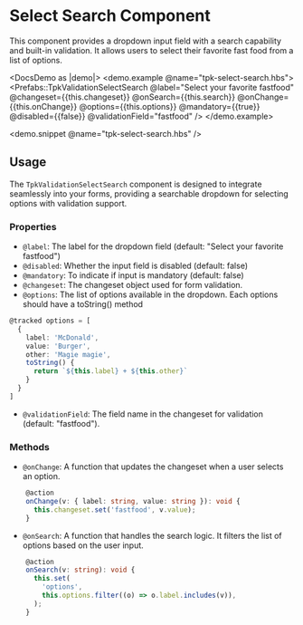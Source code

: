 # Select Search Component

This component provides a dropdown input field with a search capability and built-in validation. It allows users to select their favorite fast food from a list of options.

<DocsDemo as |demo|>
<demo.example @name="tpk-select-search.hbs">
<Prefabs::TpkValidationSelectSearch
@label="Select your favorite fastfood"
@changeset={{this.changeset}}
@onSearch={{this.search}}
@onChange={{this.onChange}}
@options={{this.options}}
@mandatory={{true}}
@disabled={{false}}
@validationField="fastfood"
/>
</demo.example>

<demo.snippet @name="tpk-select-search.hbs" />
</DocsDemo>

## Usage

The `TpkValidationSelectSearch` component is designed to integrate seamlessly into your forms, providing a searchable dropdown for selecting options with validation support.

### Properties

- `@label`: The label for the dropdown field (default: "Select your favorite fastfood")
- `@disabled`: Whether the input field is disabled (default: false)
- `@mandatory`: To indicate if input is mandatory (default: false)
- `@changeset`: The changeset object used for form validation.
- `@options`: The list of options available in the dropdown. Each options should have a toString() method

```ts
@tracked options = [
  {
    label: 'McDonald',
    value: 'Burger',
    other: 'Magie magie',
    toString() {
      return `${this.label} + ${this.other}`
    }
  }
]
```

- `@validationField`: The field name in the changeset for validation (default: "fastfood").

### Methods

- `@onChange`: A function that updates the changeset when a user selects an option.

```typescript
    @action
    onChange(v: { label: string, value: string }): void {
      this.changeset.set('fastfood', v.value);
    }
```

- `@onSearch`: A function that handles the search logic. It filters the list of options based on the user input.

```typescript
    @action
    onSearch(v: string): void {
      this.set(
        'options',
        this.options.filter((o) => o.label.includes(v)),
      );
    }
```
